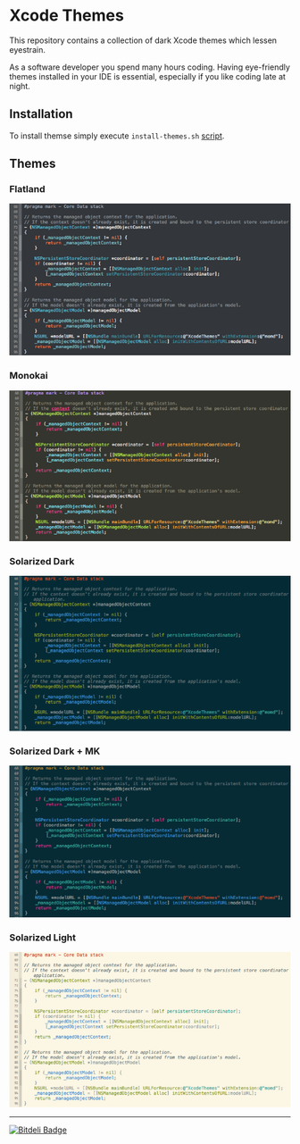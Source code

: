 # Xcode Themes

This repository contains a collection of dark Xcode themes which lessen eyestrain. 

As a software developer you spend many hours coding. Having eye-friendly themes installed in your IDE is essential, especially if you like coding late at night.


## Installation

To install themse simply execute `install-themes.sh` [script][script].

[script]:https://github.com/michalkonturek/xcode-themes/blob/master/install-themes.sh

## Themes

### Flatland

![Flatland](images/flatland.png)

### Monokai

![Monokai](images/monokai.png)

### Solarized Dark

![Solarized-Dark](images/solarized-dark.png)

### Solarized Dark + MK

![Solarized-Dark+MK](images/solarized-dark+MK.png)

### Solarized Light

![Solarized-Light](images/solarized-light.png)


- - -

[![Bitdeli Badge](https://d2weczhvl823v0.cloudfront.net/michalkonturek/xcode-themes/trend.png)](https://bitdeli.com/free "Bitdeli Badge")





